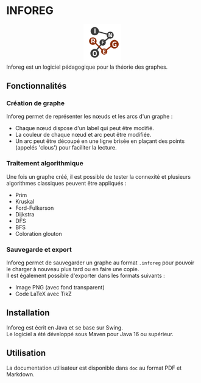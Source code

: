 # INFOREG
<div align="center">
    <img src="src/main/resources/asset/logoINFOREG.png" width="20%"/>
</div>
Inforeg est un logiciel pédagogique pour la théorie des graphes.  

## Fonctionnalités

### Création de graphe  
Inforeg permet de représenter les nœuds et les arcs d'un graphe :  
- Chaque nœud dispose d'un label qui peut être modifié.
- La couleur de chaque nœud et arc peut être modifiée.
- Un arc peut être découpé en une ligne brisée en plaçant des points (appelés 'clous') pour faciliter la lecture.

### Traitement algorithmique

Une fois un graphe créé, il est possible de tester la connexité et plusieurs algorithmes classiques peuvent être appliqués :
- Prim
- Kruskal
- Ford-Fulkerson
- Dijkstra
- DFS
- BFS
- Coloration glouton

### Sauvegarde et export

Inforeg permet de sauvegarder un graphe au format `.inforeg` pour pouvoir le charger à nouveau plus tard ou en faire une copie.  
Il est également possible d'exporter dans les formats suivants :
- Image PNG (avec fond transparent)
- Code LaTeX avec TikZ

## Installation  
Inforeg est écrit en Java et se base sur Swing.  
Le logiciel a été développé sous Maven pour Java 16 ou supérieur.

## Utilisation  
La documentation utilisateur est disponible dans `doc` au format PDF et Markdown.
